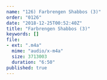 ```yaml
---
name: "126) Farbrengen Shabbos (3)"
order: "0126"
date: "2018-12-25T00:52:40Z"
title: "Farbrengen Shabbos (3)"
keywords: []
file:
- ext: ".m4a"
  mime: "audio/x-m4a"
  size: 3713003
  duration: "6:50"
published: true
---
```

